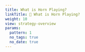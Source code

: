 ```yaml
---
title: What is Horn Playing?
linkTitle: 📖 What is Horn Playing?
weight: 10
view: strategy-overview
params:  
  pattern: 1
  no_tags: true
  no_date: true
---
```

